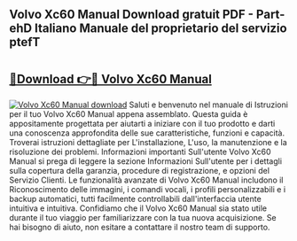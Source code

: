 ## Volvo Xc60 Manual Download gratuit PDF - Part-ehD Italiano Manuale del proprietario del servizio ptefT

# <h2><a href="http://dfcb6vb.blite.top/?on=Volvo+Xc60+Manual">🔗Download 👉🔴 Volvo Xc60 Manual</a></h2>

[![Volvo Xc60 Manual download](https://i.imgur.com/lujVjoI.png)](http://dfcb6vb.blite.top/?on=Volvo+Xc60+Manual)
Saluti e benvenuto nel manuale di Istruzioni per il tuo Volvo Xc60 Manual appena assemblato. Questa guida è appositamente progettata per aiutarti a iniziare con il tuo prodotto e darti una conoscenza approfondita delle sue caratteristiche, funzioni e capacità. Troverai istruzioni dettagliate per L'installazione, L'uso, la manutenzione e la risoluzione dei problemi. Informazioni importanti Sull'utente Volvo Xc60 Manual si prega di leggere la sezione Informazioni Sull'utente per i dettagli sulla copertura della garanzia, procedure di registrazione, e opzioni del Servizio Clienti. Le funzionalità avanzate di Volvo Xc60 Manual includono il Riconoscimento delle immagini, i comandi vocali, i profili personalizzabili e i backup automatici, tutti facilmente controllabili dall'interfaccia utente intuitiva e intuitiva. Confidiamo che il Volvo Xc60 Manual sia stato utile durante il tuo viaggio per familiarizzare con la tua nuova acquisizione. Se hai bisogno di aiuto, non esitare a contattare il nostro team di supporto.
